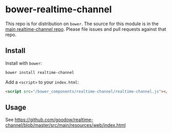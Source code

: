bower-realtime-channel
======================

This repo is for distribution on `bower`. The source for this module is in the
[main realtime-channel repo](https://github.com/goodow/realtime-channel).
Please file issues and pull requests against that repo.

## Install

Install with `bower`:

```shell
bower install realtime-channel
```

Add a `<script>` to your `index.html`:

```html
<script src="/bower_components/realtime-channel/realtime-channel.js"></script>
```

## Usage
See https://github.com/goodow/realtime-channel/blob/master/src/main/resources/web/index.html